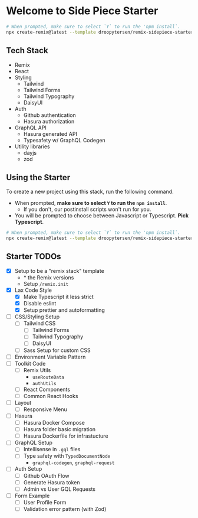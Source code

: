 # Welcome to Side Piece Starter

```sh
# When prompted, make sure to select `Y` to run the 'npm install`.
npx create-remix@latest --template droopytersen/remix-sidepiece-starter
```

## Tech Stack

- Remix
- React
- Styling
  - Tailwind
  - Tailwind Forms
  - Tailwind Typography
  - DaisyUI
- Auth
  - Github authentication
  - Hasura authorization
- GraphQL API
  - Hasura generated API
  - Typesafety w/ GraphQL Codegen
- Utility libraries
  - dayjs
  - zod

## Using the Starter

To create a new project using this stack, run the following command.

- When prompted, **make sure to select `Y` to run the `npm install`**.
  - If you don't, our postinstall scripts won't run for you.
- You will be prompted to choose between Javascript or Typescript. **Pick Typescript**.

```sh
# When prompted, make sure to select `Y` to run the 'npm install`.
npx create-remix@latest --template droopytersen/remix-sidepiece-starter
```

## Starter TODOs

- [x] Setup to be a "remix stack" template
  - \* the Remix versions
  - Setup `/remix.init`
- [x] Lax Code Style
  - [x] Make Typescript it less strict
  - [x] Disable eslint
  - [x] Setup prettier and autoformatting
- [ ] CSS/Styling Setup
  - [ ] Tailwind CSS
    - [ ] Tailwind Forms
    - [ ] Tailwind Typography
    - [ ] DaisyUI
  - [ ] Sass Setup for custom CSS
- [ ] Environment Variable Pattern
- [ ] Toolkit Code
  - [ ] Remix Utils
    - `useRouteData`
    - `authUtils`
  - [ ] React Components
  - [ ] Common React Hooks
- [ ] Layout
  - [ ] Responsive Menu
- [ ] Hasura
  - [ ] Hasura Docker Compose
  - [ ] Hasura folder basic migration
  - [ ] Hasura Dockerfile for infrastucture
- [ ] GraphQL Setup
  - [ ] Intellisense in `.gql` files
  - [ ] Type safety with `TypedDocumentNode`
    - `graphql-codegen`, `graphql-request`
- [ ] Auth Setup
  - [ ] Github OAuth Flow
  - [ ] Generate Hasura token
  - [ ] Admin vs User GQL Requests
- [ ] Form Example
  - [ ] User Profile Form
  - [ ] Validation error pattern (with Zod)
